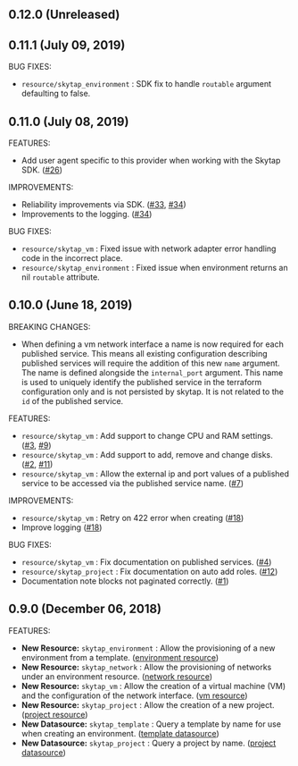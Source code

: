 ## 0.12.0 (Unreleased)
## 0.11.1 (July 09, 2019)

BUG FIXES:

* `resource/skytap_environment` : SDK fix to handle `routable` argument defaulting to false.

## 0.11.0 (July 08, 2019)

FEATURES:

* Add user agent specific to this provider when working with the Skytap SDK. ([#26](https://github.com/terraform-providers/terraform-provider-skytap/issues/26))

IMPROVEMENTS:

* Reliability improvements via SDK. ([#33](https://github.com/terraform-providers/terraform-provider-skytap/issues/33), [#34](https://github.com/terraform-providers/terraform-provider-skytap/issues/34))
* Improvements to the logging. ([#34](https://github.com/terraform-providers/terraform-provider-skytap/issues/34))

BUG FIXES:

* `resource/skytap_vm` : Fixed issue with network adapter error handling code in the incorrect place.
* `resource/skytap_environment` : Fixed issue when environment returns an nil `routable` attribute.

## 0.10.0 (June 18, 2019)

BREAKING CHANGES:

* When defining a vm network interface a name is now required for each published service. This means all existing configuration describing published services will require the addition of this new `name` argument. The name is defined alongside the `internal_port` argument. This name is used to uniquely identify the published service in the terraform configuration only and is not persisted by skytap. It is not related to the `id` of the published service.

FEATURES:

* `resource/skytap_vm` : Add support to change CPU and RAM settings. ([#3](https://github.com/terraform-providers/terraform-provider-skytap/issues/3), [#9](https://github.com/terraform-providers/terraform-provider-skytap/issues/9))
* `resource/skytap_vm` : Add support to add, remove and change disks. ([#2](https://github.com/terraform-providers/terraform-provider-skytap/issues/2), [#11](https://github.com/terraform-providers/terraform-provider-skytap/issues/11))
* `resource/skytap_vm` : Allow the external ip and port values of a published service to be accessed via the published service name. ([#7](https://github.com/terraform-providers/terraform-provider-skytap/issues/7))

IMPROVEMENTS:

* `resource/skytap_vm` : Retry on 422 error when creating ([#18](https://github.com/terraform-providers/terraform-provider-skytap/issues/18))
* Improve logging ([#18](https://github.com/terraform-providers/terraform-provider-skytap/issues/18))

BUG FIXES:

* `resource/skytap_vm` : Fix documentation on published services. ([#4](https://github.com/terraform-providers/terraform-provider-skytap/issues/4))
* `resource/skytap_project` : Fix documentation on auto add roles. ([#12](https://github.com/terraform-providers/terraform-provider-skytap/issues/12))
* Documentation note blocks not paginated correctly. ([#1](https://github.com/terraform-providers/terraform-provider-skytap/issues/1))

## 0.9.0 (December 06, 2018)

FEATURES:

* **New Resource:** `skytap_environment` : Allow the provisioning of a new environment from a template. ([environment resource](https://github.com/terraform-providers/terraform-provider-skytap/commit/b8659204298067bbdbc5def7a408328f6ed324b4))
* **New Resource:** `skytap_network` : Allow the provisioning of networks under an environment resource. ([network resource](https://github.com/terraform-providers/terraform-provider-skytap/commit/f89b1aa1a04d7fa09c640ab973403870cab8574d))
* **New Resource:** `skytap_vm` : Allow the creation of a virtual machine (VM) and the configuration of the network interface. ([vm resource](https://github.com/terraform-providers/terraform-provider-skytap/commit/19b03ef4c7c55cfb7765fd357668f266e6714ebc))
* **New Resource:** `skytap_project` : Allow the creation of a new project. ([project resource](https://github.com/terraform-providers/terraform-provider-skytap/commit/8b22ac59a4cf619a7b692d7b10d5886cd9cbf3e8))
* **New Datasource:** `skytap_template` : Query a template by name for use when creating an environment. ([template datasource](https://github.com/terraform-providers/terraform-provider-skytap/commit/ec560944d0765daf8399f65949fd0b1879a11275))
* **New Datasource:** `skytap_project` : Query a project by name. ([project datasource](https://github.com/terraform-providers/terraform-provider-skytap/commit/8b22ac59a4cf619a7b692d7b10d5886cd9cbf3e8))
